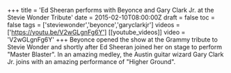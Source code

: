 +++
title = 'Ed Sheeran performs with Beyonce and Gary Clark Jr. at the Stevie Wonder Tribute'
date = 2015-02-10T08:00:00Z
draft = false
toc = false
tags = ['steviewonder','beyonce','garyclarkjr']
videos = ['https://youtu.be/V2wGLgnFg6Y']
[[youtube_videos]]
video = 'V2wGLgnFg6Y'
+++
Beyonce opened the show at the Grammy tribute to Stevie Wonder and shortly after Ed Sheeran joined her on stage to perform "Master Blaster". In an amazing medley, the Austin guitar wizard Gary Clark Jr. joins with an amazing performance of "Higher Ground".
